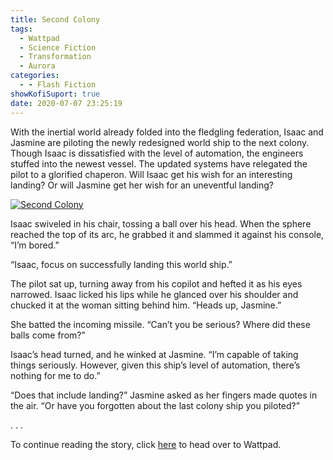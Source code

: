 ```yaml
---
title: Second Colony
tags:
  - Wattpad
  - Science Fiction
  - Transformation
  - Aurora
categories:
  - - Flash Fiction
showKofiSuport: true
date: 2020-07-07 23:25:19
---
```


With the inertial world already folded into the fledgling federation, Isaac and Jasmine are piloting the newly redesigned world ship to the next colony. Though Isaac is dissatisfied with the level of automation, the engineers stuffed into the newest vessel. The updated systems have relegated the pilot to a glorified chaperon.<!-- more --> Will Isaac get his wish for an interesting landing? Or will Jasmine get her wish for an uneventful landing?

<div class="center">

[![Second Colony](/images/covers/transformation.png "Second Colony")](https://www.wattpad.com/916922836-transformation-second-colony)

</div>

Isaac swiveled in his chair, tossing a ball over his head. When the sphere reached the top of its arc, he grabbed it and slammed it against his console, “I’m bored.”

“Isaac, focus on successfully landing this world ship.”

The pilot sat up, turning away from his copilot and hefted it as his eyes narrowed. Isaac licked his lips while he glanced over his shoulder and chucked it at the woman sitting behind 
him. “Heads up, Jasmine.”

She batted the incoming missile. “Can’t you be serious? Where did these balls come from?”

Isaac’s head turned, and he winked at Jasmine. “I’m capable of taking things seriously. However, given this ship’s level of automation, there’s nothing for me to do.”

“Does that include landing?” Jasmine asked as her fingers made quotes in the air. “Or have you forgotten about the last colony ship you piloted?”

<div class="center story-ellipses">
.
.
.
</div>

<div>

To continue reading the story, click [here](https://www.wattpad.com/916922836-transformation-second-colony) to head over to Wattpad.

</div>